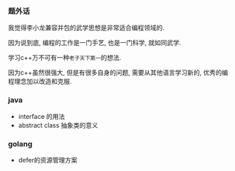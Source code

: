 ### 题外话

我觉得李小龙兼容并包的武学思想是非常适合编程领域的.

因为说到底, 编程的工作是一门手艺, 也是一门科学, 就如同武学.


学习c++万不可有一种`老子天下第一`的想法.

因为c++虽然很强大, 但是有很多自身的问题, 需要从其他语言学习新的, 优秀的编程理念加以改造和克服.

### java
- interface 的用法
- abstract class 抽象类的意义

### golang
- defer的资源管理方案

